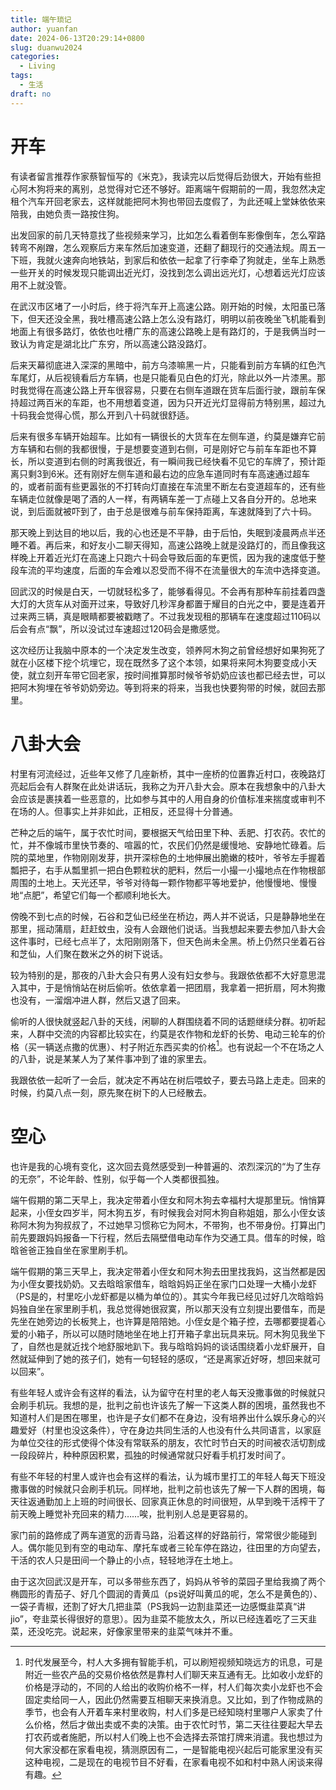 ```yaml
---
title: 端午琐记
author: yuanfan
date: 2024-06-13T20:29:14+0800
slug: duanwu2024
categories:
  - Living
tags:
  - 生活
draft: no
---
```


<!--more-->

# 开车

有读者留言推荐作家蔡智恒写的《米克》，我读完以后觉得后劲很大，开始有些担心阿木狗将来的离别，总觉得对它还不够好。距离端午假期前的一周，我忽然决定租个汽车开回老家去，这样就能把阿木狗也带回去度假了，为此还喊上堂妹依依来陪我，由她负责一路按住狗。

出发回家的前几天特意找了些视频来学习，比如怎么看着倒车影像倒车，怎么窄路转弯不剐蹭，怎么观察后方来车然后加速变道，还翻了翻现行的交通法规。周五一下班，我就火速奔向地铁站，到家后和依依一起拿了行李牵了狗就走，坐车上熟悉一些开关的时候发现只能调出近光灯，没找到怎么调出远光灯，心想着远光灯应该用不上就没管。

在武汉市区堵了一小时后，终于将汽车开上高速公路。刚开始的时候，太阳虽已落下，但天还没全黑，我吐槽高速公路上怎么没有路灯，明明以前夜晚坐飞机能看到地面上有很多路灯，依依也吐槽广东的高速公路晚上是有路灯的，于是我俩当时一致认为肯定是湖北比广东穷，所以高速公路没路灯。

后来天幕彻底进入深深的黑暗中，前方乌漆嘛黑一片，只能看到前方车辆的红色汽车尾灯，从后视镜看后方车辆，也是只能看见白色的灯光，除此以外一片漆黑。那时我觉得在高速公路上开车很容易，只要在右侧车道跟在货车后面行驶，跟前车保持超过两百米的车距，也不用想着变道，因为只开近光灯显得前方特别黑，超过九十码我会觉得心慌，那么开到八十码就很舒适。

后来有很多车辆开始超车。比如有一辆很长的大货车在左侧车道，约莫是嫌弃它前方车辆和右侧的我都很慢，于是想要变道到右侧，可是刚好它与前车车距也不算长，所以变道到右侧的时离我很近，有一瞬间我已经快看不见它的车牌了，预计距离只剩3到6米。还有刚好左侧车道和最右边的应急车道同时有车高速通过超车的，或者前面有些更嚣张的不打转向灯直接在车流里不断左右变道超车的，还有些车辆走位就像是喝了酒的人一样，有两辆车差一丁点碰上又各自分开的。总地来说，到后面就被吓到了，由于总是很难与前车保持距离，车速就降到了六十码。

那天晚上到达目的地以后，我的心也还是不平静，由于后怕，失眠到凌晨两点半还睡不着。再后来，和好友小二聊天得知，高速公路晚上就是没路灯的，而且像我这样晚上开着近光灯在高速上只跑六十码会导致后面的车更慌，因为我的速度低于整段车流的平均速度，后面的车会难以忍受而不得不在流量很大的车流中选择变道。

回武汉的时候是白天，一切就轻松多了，能够看得见。不会再有那种车前挂着四盏大灯的大货车从对面开过来，导致好几秒浑身都置于耀目的白光之中，要是连着开过来两三辆，真是眼睛都要被戳瞎了。不过我发现租的那辆车在速度超过110码以后会有点“飘”，所以没试过车速超过120码会是撒感觉。

这次经历让我脑中原本的一个决定发生改变，领养阿木狗之前曾经想好如果狗死了就在小区楼下挖个坑埋它，现在既然多了这个本领，如果将来阿木狗要变成小天使，就立刻开车带它回老家，按时间推算那时候爷爷奶奶应该也都已经去世，可以把阿木狗埋在爷爷奶奶旁边。等到将来的将来，当我也快要狗带的时候，就回去那里。

# 八卦大会

村里有河流经过，近些年又修了几座新桥，其中一座桥的位置靠近村口，夜晚路灯亮起后会有人群聚在此处讲话玩，我称之为开八卦大会。原本在我想象中的八卦大会应该是裹挟着一些恶意的，比如参与其中的人用自身的价值标准来揣度或审判不在场的人。但事实上并非如此，正相反，还显得十分普通。

芒种之后的端午，属于农忙时间，要根据天气给田里下种、丢肥、打农药。农忙的忙，并不像城市里快节奏的、喧嚣的忙，农民们仍然是缓慢地、安静地忙碌着。后院的菜地里，作物刚刚发芽，拱开深棕色的土地伸展出脆嫩的枝叶，爷爷左手握着瓢把子，右手从瓢里抓一把白色颗粒状的肥料，然后一小撮一小撮地点在作物根部周围的土地上。天光还早，爷爷对待每一颗作物都平等地爱护，他慢慢地、慢慢地“点肥”，希望它们每一个都顺利地长大。

傍晚不到七点的时候，石谷和芝仙已经坐在桥边，两人并不说话，只是静静地坐在那里，摇动蒲扇，赶赶蚊虫，没有人会跟他们说话。当我想起来要去参加八卦大会这件事时，已经七点半了，太阳刚刚落下，但天色尚未全黑。桥上仍然只坐着石谷和芝仙，人们聚在数米之外的树下说话。

较为特别的是，那夜的八卦大会只有男人没有妇女参与。我跟依依都不大好意思混入其中，于是悄悄站在树后偷听。依依拿着一把团扇，我拿着一把折扇，阿木狗撒也没有，一溜烟冲进人群，然后又退了回来。

偷听的人很快就竖起八卦的天线，闲聊的人群围绕着不同的话题继续分群。初听起来，人群中交流的内容都比较实在，约莫是农作物和龙虾的长势、电动三轮车的价格（买一辆送点撒的优惠）、村子附近东西买卖的价格[^1]。也有说起一个不在场之人的八卦，说是某某人为了某件事冲到了谁的家里去。

[^1]:时代发展至今，村人大多拥有智能手机，可以刷短视频知晓远方的讯息，可是附近一些农产品的交易价格依然是靠村人们聊天来互通有无。比如收小龙虾的价格是浮动的，不同的人给出的收购价格不一样，村人们每次卖小龙虾也不会固定卖给同一人，因此仍然需要互相聊天来换消息。又比如，到了作物成熟的季节，也会有人开着车来村里收购，村人们多是已经知晓村里哪户人家卖了什么价格，然后才做出卖或不卖的决策。由于农忙时节，第二天往往要起大早去打农药或者施肥，所以村人们晚上也不会选择去茶馆打牌来消遣。我也想过为何大家没都在家看电视，猜测原因有二，一是智能电视兴起后可能家里没有买这种电视，二是现在的电视节目不好看，在家看电视不如和村中熟人闲谈来得有趣。

我跟依依一起听了一会后，就决定不再站在树后喂蚊子，要去马路上走走。回来的时候，约莫八点一刻，原先聚在树下的人已经散去。

# 空心

也许是我的心境有变化，这次回去竟然感受到一种普遍的、浓烈深沉的“为了生存的无奈”，不论年龄、性别，似乎每一个人类都很孤独。

端午假期的第二天早上，我决定带着小侄女和阿木狗去幸福村大堤那里玩。悄悄算起来，小侄女四岁半，阿木狗五岁，有时候我会对阿木狗自称姐姐，那么小侄女该称阿木狗为狗叔叔了，不过她早习惯称它为阿木，不带狗，也不带身份。打算出门前先要跟妈妈报备一下行程，然后去隔壁借电动车作为交通工具。借车的时候，晗晗爸爸正独自坐在家里刷手机。

端午假期的第三天早上，我决定带着小侄女和阿木狗去田里找我妈，这当然都是因为小侄女要找奶奶。又去晗晗家借车，晗晗妈妈正坐在家门口处理一大桶小龙虾（PS是的，村里吃小龙虾都是以桶为单位的）。其实今年我已经见过好几次晗晗妈妈独自坐在家里刷手机，我总觉得她很寂寞，所以那天没有立刻提出要借车，而是先坐在她旁边的长板凳上，也许算是陪陪她。小侄女是个箱子控，去哪都要提着心爱的小箱子，所以可以随时随地坐在地上打开箱子拿出玩具来玩。阿木狗见我坐下了，自然也是就近找个地舒服地趴下。我与晗晗妈妈的谈话围绕着小龙虾展开，自然就延伸到了她的孩子们，她有一句轻轻的感叹，“还是离家近好呀，想回来就可以回来”。

有些年轻人或许会有这样的看法，认为留守在村里的老人每天没撒事做的时候就只会刷手机玩。我想的是，批判之前也许该先了解一下这类人群的困境，虽然我也不知道村人们是困在哪里，也许是子女们都不在身边，没有培养出什么娱乐身心的兴趣爱好（村里也没这条件），守在身边共同生活的人也没有什么共同语言，以家庭为单位交往的形式使得个体没有常联系的朋友，农忙时节白天的时间被农活切割成一段段碎片，种种原因积累，孤独的时候通常就只好看手机打发时间了。

有些不年轻的村里人或许也会有这样的看法，认为城市里打工的年轻人每天下班没撒事做的时候就只会刷手机玩。同样地，批判之前也该先了解一下人群的困境，每天往返通勤加上上班的时间很长、回家真正休息的时间很短，从早到晚干活榨干了前天晚上睡觉补充回来的精力……唉，批判别人总是更容易的。

家门前的路修成了两车道宽的沥青马路，沿着这样的好路前行，常常很少能碰到人。偶尔能见到有空的电动车、摩托车或者三轮车停在路边，往田里的方向望去，干活的农人只是田间一个静止的小点，轻轻地浮在土地上。

由于这次回武汉是开车，可以多带些东西了，妈妈从爷爷的菜园子里给我摘了两个椭圆形的青茄子、好几个圆润的青黄瓜（ps说好叫黄瓜的呢，怎么不是黄色的）、一袋子青椒，还割了好大几把韭菜（PS我妈一边割韭菜还一边感慨韭菜真“讲jio”，夸韭菜长得很好的意思）。因为韭菜不能放太久，所以已经连着吃了三天韭菜，还没吃完。说起来，好像家里带来的韭菜气味并不重。
 
